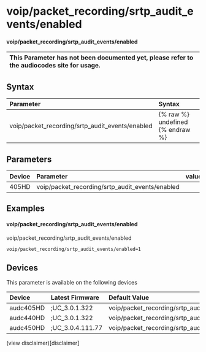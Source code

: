 ﻿---
description: voip/packet_recording/srtp_audit_events/enabled
search: false
---

# voip/packet_recording/srtp_audit_events/enabled

#### voip/packet_recording/srtp_audit_events/enabled


| This Parameter has not been documented yet, please refer to the audiocodes site for usage.  |
| :--- |

## Syntax
| Parameter | Syntax |
| :--- | :--- |
|voip/packet_recording/srtp_audit_events/enabled | {% raw %} undefined {% endraw %} |

## Parameters
|Device|Parameter|value|Description|
|:---|:---|:---|:---|
| 405HD | voip/packet_recording/srtp_audit_events/enabled |  |  |

## Examples
#### voip/packet_recording/srtp_audit_events/enabled

voip/packet_recording/srtp_audit_events/enabled

```
voip/packet_recording/srtp_audit_events/enabled=1
```

## Devices
This parameter is available on the following devices

| Device | Latest Firmware | Default Value |
|:---|:---|:---|
| audc405HD | ;UC_3.0.1.322 | voip/packet_recording/srtp_audit_events/enabled=1 
| audc440HD | ;UC_3.0.1.322 | voip/packet_recording/srtp_audit_events/enabled=1 
| audc450HD | ;UC_3.0.4.111.77 | voip/packet_recording/srtp_audit_events/enabled=1 

(view disclaimer)[disclaimer]
